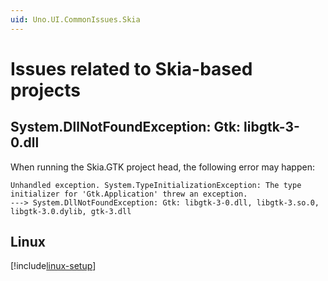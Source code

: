 ```yaml
---
uid: Uno.UI.CommonIssues.Skia
---
```


# Issues related to Skia-based projects

## System.DllNotFoundException: Gtk: libgtk-3-0.dll

When running the Skia.GTK project head, the following error may happen:

```console
Unhandled exception. System.TypeInitializationException: The type initializer for 'Gtk.Application' threw an exception.
---> System.DllNotFoundException: Gtk: libgtk-3-0.dll, libgtk-3.so.0, libgtk-3.0.dylib, gtk-3.dll
```

## Linux

[!include[linux-setup](includes/additional-linux-setup-inline.md)]
